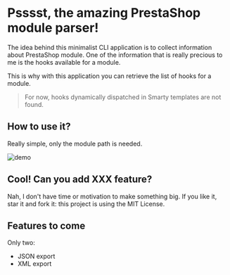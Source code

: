 # Psssst, the amazing PrestaShop module parser!

The idea behind this minimalist CLI application is to collect information about PrestaShop module.
One of the information that is really precious to me is the hooks available for a module.

This is why with this application you can retrieve the list of hooks for a module.

> For now, hooks dynamically dispatched in Smarty templates are not found.


## How to use it?

Really simple, only the module path is needed.

![demo](https://user-images.githubusercontent.com/1247388/38399615-ae07778c-394b-11e8-83a8-07c638ec4872.png)

## Cool! Can you add XXX feature?

Nah, I don't have time or motivation to make something big. If you like it, star it and fork it: this project is using the MIT License.

## Features to come

Only two:

* JSON export
* XML export